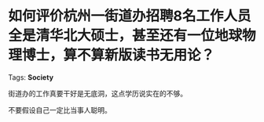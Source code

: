 # 如何评价杭州一街道办招聘8名工作人员全是清华北大硕士，甚至还有一位地球物理博士，算不算新版读书无用论？

Tags: **Society**

街道办的工作真要干好是无底洞，这点学历说实在的不够。

不要假设自己一定比当事人聪明。



